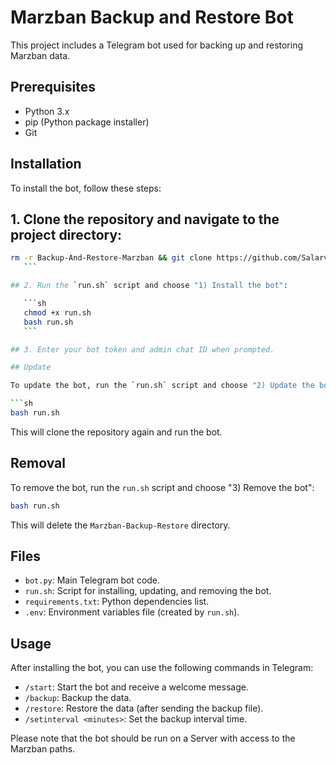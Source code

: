 
# Marzban Backup and Restore Bot

This project includes a Telegram bot used for backing up and restoring Marzban data.

## Prerequisites

- Python 3.x
- pip (Python package installer)
- Git

## Installation

To install the bot, follow these steps:

## 1. Clone the repository and navigate to the project directory:

 ```sh
rm -r Backup-And-Restore-Marzban && git clone https://github.com/Salarvand-Education/Backup-And-Restore-Marzban.git && cd Backup-And-Restore-Marzban
    ```

## 2. Run the `run.sh` script and choose "1) Install the bot":

    ```sh
    chmod +x run.sh
    bash run.sh
    ```

## 3. Enter your bot token and admin chat ID when prompted.

## Update

To update the bot, run the `run.sh` script and choose "2) Update the bot":

```sh
bash run.sh
```

This will clone the repository again and run the bot.

## Removal

To remove the bot, run the `run.sh` script and choose "3) Remove the bot":

```sh
bash run.sh
```

This will delete the `Marzban-Backup-Restore` directory.

## Files

- `bot.py`: Main Telegram bot code.
- `run.sh`: Script for installing, updating, and removing the bot.
- `requirements.txt`: Python dependencies list.
- `.env`: Environment variables file (created by `run.sh`).

## Usage

After installing the bot, you can use the following commands in Telegram:

- `/start`: Start the bot and receive a welcome message.
- `/backup`: Backup the data.
- `/restore`: Restore the data (after sending the backup file).
- `/setinterval <minutes>`: Set the backup interval time.

Please note that the bot should be run on a Server with access to the Marzban paths.


